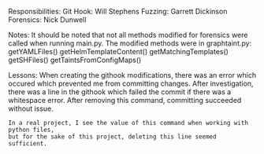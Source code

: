 Responsibilities:
    Git Hook:   Will Stephens
    Fuzzing:    Garrett Dickinson
    Forensics:  Nick Dunwell

Notes:
    It should be noted that not all methods modified for forensics were called when running main.py.
    The modified methods were in graphtaint.py:
        getYAMLFiles()
        getHelmTemplateContent()
        getMatchingTemplates()
        getSHFiles()
        getTaintsFromConfigMaps()


Lessons:
    When creating the githook modifications, there was an error which occured which 
    prevented me from committing changes. After investigation, there was a line in the 
    githook which failed the commit if there was a whitespace error. After removing
    this command, committing succeeded without issue.

    In a real project, I see the value of this command when working with python files,
    but for the sake of this project, deleting this line seemed sufficient.
    